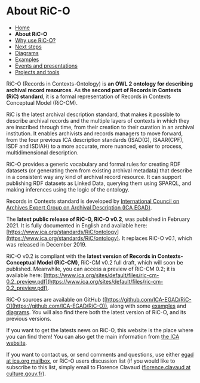 # About RiC-O


* [Home](index.html)
* **About RiC-O**
* [Why use RiC-O?](why-use-RiC-O.html)
* [Next steps](next-steps.html)
* [Diagrams](diagrams.html)
* [Examples](examples.html)
* [Events and presentations](events.html)
* [Projects and tools](projects-and-tools.html)



RiC-O (Records in Contexts-Ontology) is **an OWL 2 ontology for describing archival record resources**. As **the second part of Records in Contexts (RiC) standard**, it is a formal representation of Records in Contexts Conceptual Model (RiC-CM).

RiC is the latest archival description standard, that makes it possible to describe archival records and the multiple layers of contexts in which they are inscribed through time, from their creation to their curation in an archival institution. It enables archivists and records managers to move forward, from the four previous ICA description standards (ISAD(G), ISAAR(CPF), ISDF and ISDIAH) to a more accurate, more nuanced, easier to process, multidimensional description.

RiC-O provides a generic vocabulary and formal rules for creating RDF datasets (or generating them from existing archival metadata) that describe in a consistent way any kind of archival record resource. It can support publishing RDF datasets as Linked Data, querying them using SPARQL, and making inferences using the logic of the ontology.

Records in Contexts standard is developed by [International Council on Archives Expert Group on Archival Description (ICA EGAD)](https://www.ica.org/en/egad-steering-committee-0).

The **latest public release of RiC-O, RiC-O v0.2**, was published in February 2021. It is fully documented in English and available here: [https://www.ica.org/standards/RiC/ontology](https://www.ica.org/standards/RiC/ontology). It replaces RiC-O v0.1, which was released in December 2019.

RiC-O v0.2 is compliant with the **latest version of Records in Contexts-Conceptual Model (RiC-CM)**, RiC-CM v0.2 full draft, which will soon be published. Meanwhile, you can access a preview of RiC-CM 0.2; it is available here: [https://www.ica.org/sites/default/files/ric-cm-0.2_preview.pdf](https://www.ica.org/sites/default/files/ric-cm-0.2_preview.pdf).

RiC-O sources are available on GitHub ([https://github.com/ICA-EGAD/RiC-O](https://github.com/ICA-EGAD/RiC-O)), along with some [examples](examples.html) and [diagrams](diagrams.html). You will also find there both the latest version of RiC-O, and its previous versions.

If you want to get the latests news on RiC-O, this website is the place where you can find them! You can also get the main information from [the ICA website](https://www.ica.org/en).

If you want to contact us, or send comments and questions, use either [egad at ica.org mailbox](mailto:egad@ica.org), or RiC-O users discussion list (if you would like to subscribe to this list,  simply email to Florence Clavaud ([florence.clavaud at culture.gouv.fr](mailto:florence.clavaud@culture.gouv.fr)).

